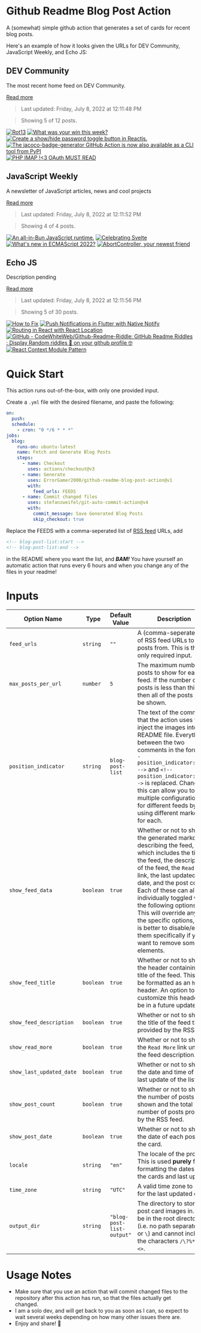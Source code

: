 # Github Readme Blog Post Action

A (somewhat) simple github action that generates a set of cards for recent blog posts.

Here's an example of how it looks given the URLs for DEV Community, JavaScript Weekly, and Echo JS:

<!-- post-list:start -->
## DEV Community

The most recent home feed on DEV Community.

[Read more](https://dev.to)
> Last updated: Friday, July 8, 2022 at 12:11:48 PM

> Showing 5 of 12 posts.

[![Rot13](https://raw.githubusercontent.com/ErrorGamer2000/github-readme-blog-post-action/main/generated_files/DEV_Community/Rot13.svg)](https://dev.to/lancelot03/rot13-2llo)
[![What was your win this week?](https://raw.githubusercontent.com/ErrorGamer2000/github-readme-blog-post-action/main/generated_files/DEV_Community/What_was_your_win_this_week_.svg)](https://dev.to/devteam/what-was-your-win-this-week-1h13)
[![Create a show/hide password toggle button in Reactjs.](https://raw.githubusercontent.com/ErrorGamer2000/github-readme-blog-post-action/main/generated_files/DEV_Community/Create_a_show_hide_password_toggle_button_in_Reactjs..svg)](https://dev.to/thisisatefe/create-a-showhide-password-toggle-button-in-reactjs-1oi8)
[![The jacoco-badge-generator GitHub Action is now also available as a CLI tool from PyPI](https://raw.githubusercontent.com/ErrorGamer2000/github-readme-blog-post-action/main/generated_files/DEV_Community/The_jacoco-badge-generator_GitHub_Action_is_now_also_available_as_a_CLI_tool_from_PyPI.svg)](https://dev.to/cicirello/the-jacoco-badge-generator-github-action-is-now-also-available-as-a-cli-tool-from-pypi-3ma0)
[![PHP IMAP !<3 OAuth ***MUST READ***](https://raw.githubusercontent.com/ErrorGamer2000/github-readme-blog-post-action/main/generated_files/DEV_Community/PHP_IMAP_!_3_OAuth____MUST_READ___.svg)](https://dev.to/francescobianco/php-imap-oauth-k3l)


## JavaScript Weekly

A newsletter of JavaScript articles, news and cool projects

[Read more](https://javascriptweekly.com/)
> Last updated: Friday, July 8, 2022 at 12:11:52 PM

> Showing 4 of 4 posts.

[![An all-in-Bun JavaScript runtime.](https://raw.githubusercontent.com/ErrorGamer2000/github-readme-blog-post-action/main/generated_files/JavaScript_Weekly/An_all-in-Bun_JavaScript_runtime..svg)](https://javascriptweekly.com/issues/597)
[![Celebrating Svelte](https://raw.githubusercontent.com/ErrorGamer2000/github-readme-blog-post-action/main/generated_files/JavaScript_Weekly/Celebrating_Svelte.svg)](https://javascriptweekly.com/issues/596)
[![What's new in ECMAScript 2022?](https://raw.githubusercontent.com/ErrorGamer2000/github-readme-blog-post-action/main/generated_files/JavaScript_Weekly/What's_new_in_ECMAScript_2022_.svg)](https://javascriptweekly.com/issues/595)
[![AbortController, your newest friend](https://raw.githubusercontent.com/ErrorGamer2000/github-readme-blog-post-action/main/generated_files/JavaScript_Weekly/AbortController__your_newest_friend.svg)](https://javascriptweekly.com/issues/594)


## Echo JS

Description pending

[Read more](
http://www.echojs.com
)
> Last updated: Friday, July 8, 2022 at 12:11:56 PM

> Showing 5 of 30 posts.

[![How to Fix ](https://raw.githubusercontent.com/ErrorGamer2000/github-readme-blog-post-action/main/generated_files/_Echo_JS_/How_to_Fix_.svg)](
https://masteringjs.io/tutorials/mongoose/buffering-timed-out-after-10000ms
)
[![Push Notifications in Flutter with Native Notify](https://raw.githubusercontent.com/ErrorGamer2000/github-readme-blog-post-action/main/generated_files/_Echo_JS_/Push_Notifications_in_Flutter_with_Native_Notify.svg)](https://blog.openreplay.com/push-notifications-in-flutter-with-native-notify)
[![Routing in React with React Location](https://raw.githubusercontent.com/ErrorGamer2000/github-readme-blog-post-action/main/generated_files/_Echo_JS_/Routing_in_React_with_React_Location.svg)](https://blog.openreplay.com/routing-in-react-with-react-location)
[![GitHub - CodeWhiteWeb/Github-Readme-Riddle: GitHub Readme Riddles : Display Random riddles 🤔 on your github profile 🤓](https://raw.githubusercontent.com/ErrorGamer2000/github-readme-blog-post-action/main/generated_files/_Echo_JS_/GitHub_-_CodeWhiteWeb_Github-Readme-Riddle__GitHub_Readme_Riddles___Display_Random_riddles_🤔_on_your_github_profile_🤓.svg)](https://github.com/CodeWhiteWeb/Github-Readme-Riddle)
[![React Context Module Pattern](https://raw.githubusercontent.com/ErrorGamer2000/github-readme-blog-post-action/main/generated_files/_Echo_JS_/React_Context_Module_Pattern.svg)](https://blog.variant.no/react-context-module-pattern-63fcd9aacd0d)


<!-- post-list:end -->

# Quick Start

This action runs out-of-the-box, with only one provided input.

Create a `.yml` file with the desired filename, and paste the following:

```yml
on:
  push:
  schedule:
    - cron: "0 */6 * * *"
jobs:
  blog:
    runs-on: ubuntu-latest
    name: Fetch and Generate Blog Posts
    steps:
      - name: Checkout
        uses: actions/checkout@v3
      - name: Generate
        uses: ErrorGamer2000/github-readme-blog-post-action@v1
        with:
          feed_urls: FEEDS
      - name: Commit changed files
        uses: stefanzweifel/git-auto-commit-action@v4
        with:
          commit_message: Save Generated Blog Posts
          skip_checkout: true
```

Replace the FEEDS with a comma-seperated list of [RSS feed](https://rss.com/blog/how-do-rss-feeds-work/) URLs, add

```md
<!-- blog-post-list:start -->
<!-- blog-post-list:end -->
```

in the README where you want the list, and **_BAM!_** You have yourself an automatic action that runs every 6 hours and when you change any of the files in your readme!

# Inputs

<table>
  <thead>
    <tr>
      <th>Option Name</th>
      <th>Type</th>
      <th>Default Value</th>
      <th>Description</th>
    </tr>
  </thead>
  <tbody>
    <tr>
      <td><code>feed_urls</code></td>
      <td><code>string</code></td>
      <td><code>""</code></td>
      <td>A (comma-seperated) list of RSS feed URLs to load posts from. This is the only required input.</td>
    </tr>
    <tr>
      <td><code>max_posts_per_url</code></td>
      <td><code>number</code></td>
      <td><code>5</code></td>
      <td>The maximum number of posts to show for each feed. If the number of posts is less than this, then all of the posts will be shown.</td>
    </tr>
    <tr>
      <td><code>position_indicator</code></td>
      <td><code>string</code></td>
      <td><code>blog-post-list</code></td>
      <td>The text of the comments that the action uses to inject the images into the README file. Everything between the two comments in the form <code>&lt;!-- position_indicator:start --&gt;</code> and <code>&lt;!-- position_indicator:end --&gt;</code> is replaced. Changing this can allow you to use multiple configurations for different feeds by using different markers for each.</td>
    </tr>
    <tr>
      <td><code>show_feed_data</code></td>
      <td><code>boolean</code></td>
      <td><code>true</code></td>
      <td>Whether or not to show the generated markdown describing the feed, which includes the title of the feed, the description of the feed, the <code>Read More</code> link, the last updated date, and the post count. Each of these can also be individually toggled with the following options. This will override any of the specific options, so it is better to disable/enable them specifically if you want to remove some elements.</td>
    </tr>
    <tr>
      <td><code>show_feed_title</code></td>
      <td><code>boolean</code></td>
      <td><code>true</code></td>
      <td>Whether or not to show the header containing the title of the feed. This will be formatted as an <code>h2</code> header. An option to customize this header will be in a future update.</td>
    </tr>
    <tr>
      <td><code>show_feed_description</code></td>
      <td><code>boolean</code></td>
      <td><code>true</code></td>
      <td>Whether or not to show the title of the feed that is provided by the RSS feed.</td>
    </tr>
    <tr>
      <td><code>show_read_more</code></td>
      <td><code>boolean</code></td>
      <td><code>true</code></td>
      <td>Whether or not to show the <code>Read More</code> link under the feed description.</td>
    </tr>
    <tr>
      <td><code>show_last_updated_date</code></td>
      <td><code>boolean</code></td>
      <td><code>true</code></td>
      <td>Whether or not to show the date and time of the last update of the list.</td>
    </tr>
    <tr>
      <td><code>show_post_count</code></td>
      <td><code>boolean</code></td>
      <td><code>true</code></td>
      <td>Whether or not to show the number of posts shown and the total number of posts provided by the RSS feed.</td>
    </tr>
    <tr>
      <td><code>show_post_date</code></td>
      <td><code>boolean</code></td>
      <td><code>true</code></td>
      <td>Whether or not to show the date of each post on the card.</td>
    </tr>
    <tr>
      <td><code>locale</code></td>
      <td><code>string</code></td>
      <td><code>"en"</code></td>
      <td>The locale of the project. This is used <strong>purely</strong> for formatting the dates of the cards and last update.</td>
    </tr>
    <tr>
      <td><code>time_zone</code></td>
      <td><code>string</code></td>
      <td><code>"UTC"</code></td>
      <td>A valid time zone to use for the last updated date.</td>
    </tr>
    <tr>
      <td><code>output_dir</code></td>
      <td><code>string</code></td>
      <td><code>"blog-post-list-output"</code></td>
      <td>The directory to store the post card images in. Must be in the root directory (i.e. no path separators <code>/</code> or <code>\</code>) and cannot include the characters <code>/\?%*:|"&lt;&gt;</code>.</td>
    </tr>
<!--
    <tr>
      <td><code></code></td>
      <td><cde></cde></td>
      <td><code></code></td>
      <td></td>
    </tr>
-->
  </tbody>
</table>

# Usage Notes

- Make sure that you use an action that will commit changed files to the repository after this action has run, so that the files actually get changed.
- I am a solo dev, and will get back to you as soon as I can, so expect to wait several weeks depending on how many other issues there are.
- Enjoy and share! 🤗

